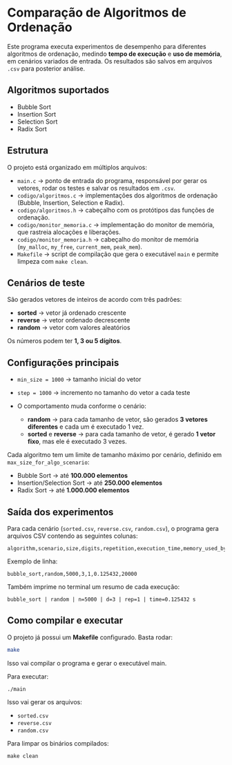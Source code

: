 # Comparação de Algoritmos de Ordenação  

Este programa executa experimentos de desempenho para diferentes algoritmos de ordenação, medindo **tempo de execução** e **uso de memória**, em cenários variados de entrada. Os resultados são salvos em arquivos `.csv` para posterior análise.  

## Algoritmos suportados
- Bubble Sort  
- Insertion Sort  
- Selection Sort  
- Radix Sort  

## Estrutura
O projeto está organizado em múltiplos arquivos:

- `main.c` → ponto de entrada do programa, responsável por gerar os vetores, rodar os testes e salvar os resultados em `.csv`.  
- `codigo/algoritmos.c` → implementações dos algoritmos de ordenação (Bubble, Insertion, Selection e Radix).  
- `codigo/algoritmos.h` → cabeçalho com os protótipos das funções de ordenação.  
- `codigo/monitor_memoria.c` → implementação do monitor de memória, que rastreia alocações e liberações.  
- `codigo/monitor_memoria.h` → cabeçalho do monitor de memória (`my_malloc`, `my_free`, `current_mem`, `peak_mem`).  
- `Makefile` → script de compilação que gera o executável `main` e permite limpeza com `make clean`.  


## Cenários de teste
São gerados vetores de inteiros de acordo com três padrões:  
- **sorted** → vetor já ordenado crescente  
- **reverse** → vetor ordenado decrescente  
- **random** → vetor com valores aleatórios  

Os números podem ter **1, 3 ou 5 dígitos**.  

## Configurações principais
- `min_size = 1000` → tamanho inicial do vetor  
- `step = 1000` → incremento no tamanho do vetor a cada teste  
- O comportamento muda conforme o cenário:

    - **random** → para cada tamanho de vetor, são gerados **3 vetores diferentes** e cada um é executado 1 vez.  
    - **sorted** e **reverse** → para cada tamanho de vetor, é gerado **1 vetor fixo**, mas ele é executado 3 vezes.  

Cada algoritmo tem um limite de tamanho máximo por cenário, definido em `max_size_for_algo_scenario`:  
- Bubble Sort → até **100.000 elementos**  
- Insertion/Selection Sort → até **250.000 elementos**  
- Radix Sort → até **1.000.000 elementos**  

## Saída dos experimentos
Para cada cenário (`sorted.csv`, `reverse.csv`, `random.csv`), o programa gera arquivos CSV contendo as seguintes colunas: 

```
algorithm,scenario,size,digits,repetition,execution_time,memory_used_bytes
```

Exemplo de linha:  

```
bubble_sort,random,5000,3,1,0.125432,20000
```

Também imprime no terminal um resumo de cada execução:  
```
bubble_sort | random | n=5000 | d=3 | rep=1 | time=0.125432 s
```

## Como compilar e executar
O projeto já possui um **Makefile** configurado. Basta rodar:  

```bash
make
```

Isso vai compilar o programa e gerar o executável main.

Para executar:
```
./main
```

Isso vai gerar os arquivos:

- `sorted.csv`  
- `reverse.csv`  
- `random.csv`  

Para limpar os binários compilados:
```
make clean
```